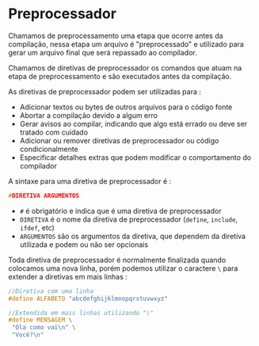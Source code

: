 # Preprocessador
Chamamos de preprocessamento uma etapa que ocorre antes da compilação, nessa etapa um arquivo é "preprocessado" e utilizado para gerar um arquivo final que será repassado ao compilador.

Chamamos de diretivas de preprocessador os comandos que atuam na etapa de preprocessamento e são executados antes da compilação.

As diretivas de preprocessador podem ser utilizadas para :
- Adicionar textos ou bytes de outros arquivos para o código fonte
- Abortar a compilação devido a algum erro
- Gerar avisos ao compilar, indicando que algo está errado ou deve ser tratado com cuidado
- Adicionar ou remover diretivas de preprocessador ou código condicionalmente
- Especificar detalhes extras que podem modificar o comportamento do compilador

A sintaxe para uma diretiva de preprocessador é : 
```c
#DIRETIVA ARGUMENTOS
```
- `#` é obrigatório e indica que é uma diretiva de preprocessador
- `DIRETIVA` é o nome da diretiva de preprocessador (`define`, `include`, `ifdef`, etc)
- `ARGUMENTOS` são os argumentos da diretiva, que dependem da diretiva utilizada e podem ou não ser opcionais

Toda diretiva de preprocessador é normalmente finalizada quando colocamos uma nova linha, porém podemos utilizar o caractere `\` para extender a diretivas em mais linhas : 
```c
//Diretiva com uma linha
#define ALFABETO "abcdefghijklmnopqrstuvwxyz"

//Extendida em mais linhas utilizando "\"
#define MENSAGEM \
 "Ola como vai\n" \
 "Você?\n"
```